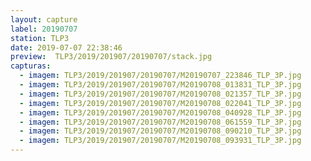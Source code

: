 ```yaml
---
layout: capture
label: 20190707
station: TLP3
date: 2019-07-07 22:38:46
preview:  TLP3/2019/201907/20190707/stack.jpg
capturas:
  - imagem: TLP3/2019/201907/20190707/M20190707_223846_TLP_3P.jpg
  - imagem: TLP3/2019/201907/20190707/M20190708_013831_TLP_3P.jpg
  - imagem: TLP3/2019/201907/20190707/M20190708_021357_TLP_3P.jpg
  - imagem: TLP3/2019/201907/20190707/M20190708_022041_TLP_3P.jpg
  - imagem: TLP3/2019/201907/20190707/M20190708_040928_TLP_3P.jpg
  - imagem: TLP3/2019/201907/20190707/M20190708_061559_TLP_3P.jpg
  - imagem: TLP3/2019/201907/20190707/M20190708_090210_TLP_3P.jpg
  - imagem: TLP3/2019/201907/20190707/M20190708_093931_TLP_3P.jpg
---
```

